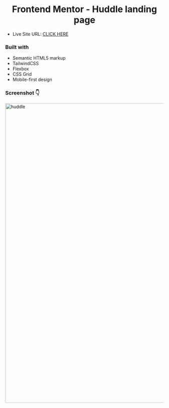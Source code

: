 # <h1 align=center>Frontend Mentor - Huddle landing page</h1> 
- Live Site URL: [CLICK HERE](https://frontend-landing-page.netlify.app/)

### Built with
- Semantic HTML5 markup
- TailwindCSS
- Flexbox
- CSS Grid
- Mobile-first design

### Screenshot 👇
<img width="949" alt="huddle" src="https://user-images.githubusercontent.com/58648780/200107213-7cdb5164-da99-4773-b55d-42225eb7948c.png">
